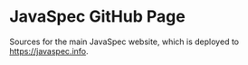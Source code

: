 # JavaSpec GitHub Page

Sources for the main JavaSpec website, which is deployed to
<https://javaspec.info>.
